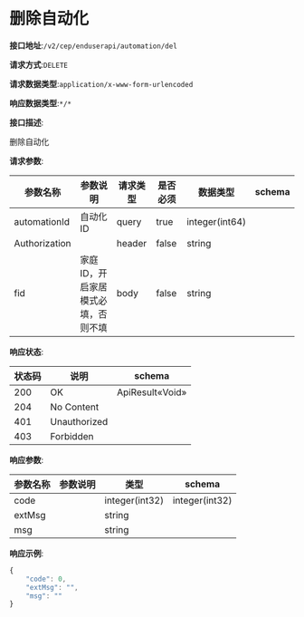 # 删除自动化


**接口地址**:`/v2/cep/enduserapi/automation/del`


**请求方式**:`DELETE`


**请求数据类型**:`application/x-www-form-urlencoded`


**响应数据类型**:`*/*`


**接口描述**:<p>删除自动化</p>

**请求参数**:


| 参数名称      | 参数说明                           | 请求类型 | 是否必须 | 数据类型       | schema |
| ------------- | ---------------------------------- | -------- | -------- | -------------- | ------ |
| automationId  | 自动化ID                           | query    | true     | integer(int64) |        |
| Authorization |                                    | header   | false    | string         |        |
| fid           | 家庭ID，开启家居模式必填，否则不填 | body     | false    | string         |        |


**响应状态**:


| 状态码 | 说明         | schema          |
| ------ | ------------ | --------------- |
| 200    | OK           | ApiResult«Void» |
| 204    | No Content   |                 |
| 401    | Unauthorized |                 |
| 403    | Forbidden    |                 |


**响应参数**:


| 参数名称 | 参数说明 | 类型           | schema         |
| -------- | -------- | -------------- | -------------- |
| code     |          | integer(int32) | integer(int32) |
| extMsg   |          | string         |                |
| msg      |          | string         |                |


**响应示例**:
```javascript
{
	"code": 0,
	"extMsg": "",
	"msg": ""
}
```
